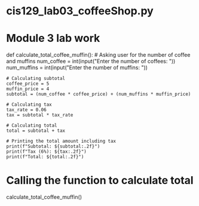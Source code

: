 # cis129_lab03_coffeeShop.py
# Module 3 lab work
def calculate_total_coffee_muffin():
    # Asking user for the number of coffee and muffins
    num_coffee = int(input("Enter the number of coffees: "))
    num_muffins = int(input("Enter the number of muffins: "))

    # Calculating subtotal
    coffee_price = 5
    muffin_price = 4
    subtotal = (num_coffee * coffee_price) + (num_muffins * muffin_price)

    # Calculating tax
    tax_rate = 0.06
    tax = subtotal * tax_rate

    # Calculating total
    total = subtotal + tax

    # Printing the total amount including tax
    print(f"Subtotal: ${subtotal:.2f}")
    print(f"Tax (6%): ${tax:.2f}")
    print(f"Total: ${total:.2f}")

# Calling the function to calculate total
calculate_total_coffee_muffin()
